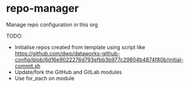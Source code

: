 # repo-manager
Manage repo configuration in this org

TODO:

- Initialise repos created from template using script like
https://github.com/dwp/dataworks-github-config/blob/6d16e9022276d793efbb3b977c29804b4874f80b/initial-commit.sh
- Update/fork the GitHub and GitLab modules
- Use for_each on module
